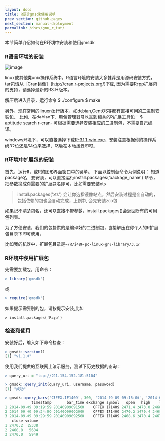 ```yaml
---
layout: docs
title: R语言gmsdk使用说明  
prev_section: github-pages
next_section: manual-deployment
permalink: /docs/gnu_r_tut/
---
```


本节简单介绍如何在R环境中安装和使用gmsdk

### R语言环境的安装
![image](http://www.r-project.org/Rlogo.jpg)

linux或其他类unix操作系统中，R语言环境的安装大多推荐是用源码安装方式，tar包请从［Cran镜像］(http://cran.r-projects.org/)下载, 因为需要Rcpp扩展包的支持，请选择最新的R3.1+版本。

解压后进入目录，运行命令
$ ./configure
$ make

另外，现在常用的linuxn发行版本，如debian,CentOS等都有直接可用的二进制安装包。
比如，在debian下，用包管理器可以查到相关的R扩展工具包：
$ aptitude search r-cran- 
可根据需要选择安装相应的二进制包，不需要自己编译。

windows环境下，可以直接选择下载[R-3.1.1-win.exe](http://cran.r-project.org/bin/windows/base/R-3.1.1-win.exe)，安装注意根据你的操作系统32位还是64位来选择，然后在本地运行即可。

### R环境中扩展包的安装
首先，运行R，或R的图形界面窗口中的菜单。
下面以控制台命令为例说明：
知道package名，要安装，可以直接运行install.packages('package_name') 命令，把参数换成你需要的扩展包名即可，比如需要安装xts
> install.packages('xts')
会让你选择镜像站点，然后安装过程是全自动的，包括依赖的包也会自动完成，上例中, 会先安装zoo包

如果记不清楚包名，还可以直接不带参数，install.packages()会返回所有的可用包列表。

为了方便安装，我们的包提供的是编译好的二进制包，直接解压在你个人的R扩展包目录下即可使用。

比如我的机器中，扩展包目录是```~/R/i486-pc-linux-gnu-library/3.1/```

### R环境中使用扩展包
先需要加载包，用命令：

```R
> library('gmsdk')
```
或

```R
> require('gmsdk')  
```

如果提示需要别的包，请按提示安装,比如

```
> install.packages('Rcpp')
```

### 检查和使用
安装好后，输入如下命令检查：

```R
> gmsdk::version()
[1] "v1.1.0"

```

使用我们提供的互联网上演示服务，测试下历史数据的查询：

```R
> query_uri = "tcp://211.154.152.181:5104"

> gmsdk::query_init(query_uri, username, password)
[1] "成功"

> gmsdk::query_bars('CFFEX.IF1409', 300, '2014-09-09 09:15:00', '2014-09-09 09:30:00')
            timestamp       bar_time exchange symbol   open   high    low
1 2014-09-09 09:19:59 20140909091500    CFFEX IF1409 2471.4 2473.0 2468.8
2 2014-09-09 09:24:59 20140909092000    CFFEX IF1409 2470.2 2470.4 2468.0
3 2014-09-09 09:29:59 20140909092500    CFFEX IF1409 2468.6 2470.4 2467.8
   close volume
1 2470.2  15338
2 2468.8   5684
3 2470.0   5949
```


 
